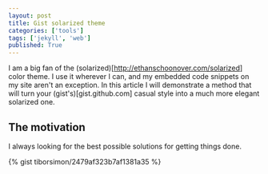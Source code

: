 ```yaml
---
layout: post
title: Gist solarized theme
categories: ['tools']
tags: ['jekyll', 'web']
published: True
---
```


I am a big fan of the (solarized)[http://ethanschoonover.com/solarized] color theme. I use it wherever I can, and my embedded code snippets on my site aren't an exception. In this article I will demonstrate a method that will turn your (gist's)[gist.github.com] casual style into a much more elegant solarized one.

## The motivation

I always looking for the best possible solutions for getting things done. 


{% gist tiborsimon/2479af323b7af1381a35 %}

